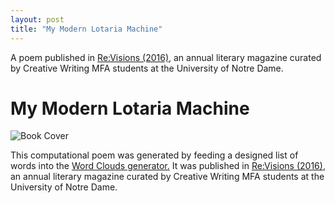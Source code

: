 ```yaml
---
layout: post
title: "My Modern Lotaria Machine"
---
```


A poem published in [Re:Visions (2016)](https://issuu.com/nd_mfa_creative_writing/docs/revisions2017), an annual literary magazine curated by Creative Writing MFA students at the University of Notre Dame.

# My Modern Lotaria Machine

![Book Cover](/portfolio/assets/images/lotaria.PNG "My Modern Lotaria Machine")

This computational poem was generated by feeding a designed list of words into the [Word Clouds generator.](https://www.wordclouds.com/) It was published in [Re:Visions (2016)](https://issuu.com/nd_mfa_creative_writing/docs/revisions_2016_layout_final), an annual literary magazine curated by Creative Writing MFA students at the University of Notre Dame.